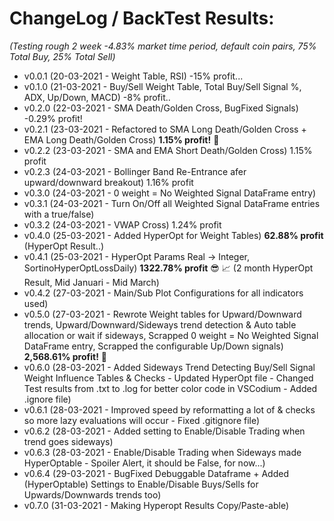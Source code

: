 # **ChangeLog / BackTest Results**:
*(Testing rough 2 week -4.83% market time period, default coin pairs, 75% Total Buy, 25% Total Sell)*
- v0.0.1 (20-03-2021 - Weight Table, RSI)  -15% profit...
- v0.1.0 (21-03-2021 - Buy/Sell Weight Table, Total Buy/Sell Signal %, ADX, Up/Down, MACD) -8% profit..
- v0.2.0 (22-03-2021 - SMA Death/Golden Cross, BugFixed Signals) -0.29% profit!
- v0.2.1 (23-03-2021 - Refactored to SMA Long Death/Golden Cross + EMA Long Death/Golden Cross) **1.15% profit!** :partying_face:
- v0.2.2 (23-03-2021 - SMA and EMA Short Death/Golden Cross) 1.15% profit
- v0.2.3 (24-03-2021 - Bollinger Band Re-Entrance afer upward/downward breakout) 1.16% profit
- v0.3.0 (24-03-2021 - 0 weight = No Weighted Signal DataFrame entry)
- v0.3.1 (24-03-2021 - Turn On/Off all Weighted Signal DataFrame entries with a true/false)
- v0.3.2 (24-03-2021 - VWAP Cross) 1.24% profit
- v0.4.0 (25-03-2021 - Added HyperOpt for Weight Tables) **62.88% profit** (HyperOpt Result..)
- v0.4.1 (25-03-2021 - HyperOpt Params Real -> Integer, SortinoHyperOptLossDaily) **1322.78% profit** :sunglasses: :chart_with_upwards_trend:  (2 month HyperOpt Result, Mid Januari - Mid March)
- v0.4.2 (27-03-2021 - Main/Sub Plot Configurations for all indicators used)
- v0.5.0 (27-03-2021 - Rewrote Weight tables for Upward/Downward trends, Upward/Downward/Sideways trend detection & Auto table allocation or wait if sideways, Scrapped 0 weight = No Weighted Signal DataFrame entry, Scrapped the configurable Up/Down signals) **2,568.61% profit!** :partying_face: 
- v0.6.0 (28-03-2021 - Added Sideways Trend Detecting Buy/Sell Signal Weight Influence Tables & Checks - Updated HyperOpt file - Changed Test results from .txt to .log for better color code in VSCodium - Added .ignore file)
- v0.6.1 (28-03-2021 - Improved speed by reformatting a lot of & checks so more lazy evaluations will occur - Fixed .gitignore file)
- v0.6.2 (28-03-2021 - Added setting to Enable/Disable Trading when trend goes sideways)
- v0.6.3 (28-03-2021 - Enable/Disable Trading when Sideways made HyperOptable - Spoiler Alert, it should be False, for now...)
- v0.6.4 (29-03-2021 - BugFixed Debuggable Dataframe + Added (HyperOptable) Settings to Enable/Disable Buys/Sells for Upwards/Downwards trends too)
- v0.7.0 (31-03-2021 - Making Hyperopt Results Copy/Paste-able) 
